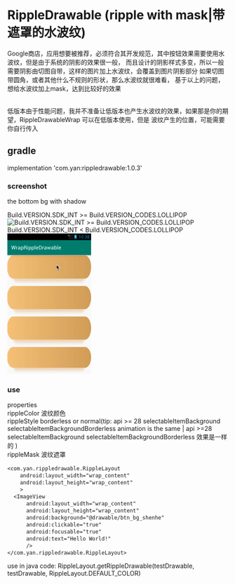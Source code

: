 # RippleDrawable (ripple with mask|带遮罩的水波纹)
Google商店，应用想要被推荐，必须符合其开发规范，其中按钮效果需要使用水波纹，但是由于系统的阴影的效果很一般，
而且设计的阴影样式多变，所以一般需要阴影由切图自带，这样的图片加上水波纹，会覆盖到图片阴影部分
如果切图带圆角，或者其他什么不规则的形状，那么水波纹就很难看，
基于以上的问题，想给水波纹加上mask，达到比较好的效果

<br/>
低版本由于性能问题，我并不准备让低版本也产生水波纹的效果，如果那是你的期望，RippleDrawableWrap 可以在低版本使用，但是
波纹产生的位置，可能需要你自行传入

## gradle
implementation 'com.yan:rippledrawable:1.0.3'

### screenshot
the bottom bg with shadow
<br/>

Build.VERSION.SDK_INT >= Build.VERSION_CODES.LOLLIPOP
<br/>
![Build.VERSION.SDK_INT >= Build.VERSION_CODES.LOLLIPOP](https://raw.githubusercontent.com/genius158/RippleDrawable/master/screenshot/upApi21.gif)
<br/>
Build.VERSION.SDK_INT < Build.VERSION_CODES.LOLLIPOP
<br/>
![Build.VERSION.SDK_INT < Build.VERSION_CODES.LOLLIPOP](https://raw.githubusercontent.com/genius158/RippleDrawable/master/screenshot/downApi21.gif)

### use
properties
<br/>
rippleColor 波纹颜色
<br/>
rippleStyle borderless or normal(tip: api >= 28 selectableItemBackground selectableItemBackgroundBorderless animation is the same 
| api >=28 selectableItemBackground selectableItemBackgroundBorderless 效果是一样的 )
<br/>
rippleMask 波纹遮罩
    
```
<com.yan.rippledrawable.RippleLayout
    android:layout_width="wrap_content"
    android:layout_height="wrap_content"
    >
  <ImageView
      android:layout_width="wrap_content"
      android:layout_height="wrap_content"
      android:background="@drawable/btn_bg_shenhe"
      android:clickable="true"
      android:focusable="true"
      android:text="Hello World!"
      />
</com.yan.rippledrawable.RippleLayout>
```

use in java code: RippleLayout.getRippleDrawable(testDrawable, testDrawable, RippleLayout.DEFAULT_COLOR)